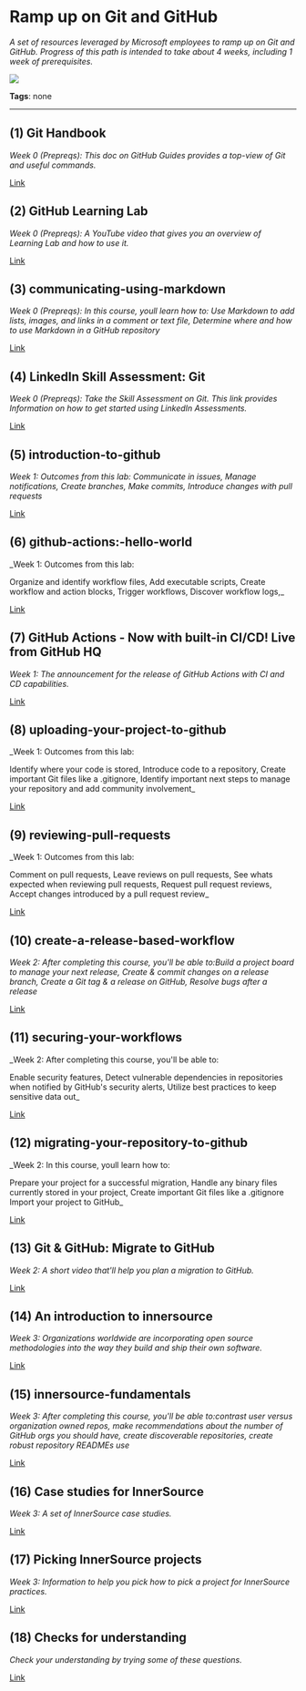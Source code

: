 # Ramp up on Git and GitHub

_A set of resources leveraged by Microsoft employees to ramp up on Git and GitHub. Progress of this path is intended to take about 4 weeks, including 1 week of prerequisites._

![](https://avatars.githubusercontent.com/u/2036237?s=400&v=4)

**Tags**: none

---

## (1) Git Handbook

_Week 0 (Prepreqs): This doc on GitHub Guides provides a top-view of Git and useful commands._

[Link](https://guides.github.com/introduction/git-handbook/)

## (2) GitHub Learning Lab

_Week 0 (Prepreqs): A YouTube video that gives you an overview of Learning Lab and how to use it._

[Link](https://www.youtube.com/watch?v=9S0p8YMQzsM&feature=youtu.be)

## (3) communicating-using-markdown

_Week 0 (Prepreqs): In this course, youll learn how to: Use Markdown to add lists, images, and links in a comment or text file, Determine where and how to use Markdown in a GitHub repository_

[Link](communicating-using-markdown)

## (4) LinkedIn Skill Assessment: Git

_Week 0 (Prepreqs): Take the Skill Assessment on Git. This link provides Information on how to get started using LinkedIn Assessments._

[Link](https://blog.linkedin.com/2019/september/17/announcing-skill-assessments-to-help-you-showcase-your-skills)

## (5) introduction-to-github

_Week 1: Outcomes from this lab: Communicate in issues, Manage notifications, Create branches, Make commits, Introduce changes with pull requests_

[Link](introduction-to-github)

## (6) github-actions:-hello-world

_Week 1: Outcomes from this lab:

Organize and identify workflow files, 
Add executable scripts, 
Create workflow and action blocks, 
Trigger workflows, 
Discover workflow logs,_

[Link](github-actions:-hello-world)

## (7) GitHub Actions - Now with built-in CI/CD! Live from GitHub HQ

_Week 1: The announcement for the release of GitHub Actions with CI and CD capabilities._

[Link](https://www.youtube.com/watch?v=E1OunoCyuhY)

## (8) uploading-your-project-to-github

_Week 1: Outcomes from this lab:

Identify where your code is stored, 
Introduce code to a repository, 
Create important Git files like a .gitignore, 
Identify important next steps to manage your repository and add community involvement_

[Link](uploading-your-project-to-github)

## (9) reviewing-pull-requests

_Week 1: Outcomes from this lab:

Comment on pull requests, 
Leave reviews on pull requests, 
See whats expected when reviewing pull requests, 
Request pull request reviews, 
Accept changes introduced by a pull request review_

[Link](reviewing-pull-requests)

## (10) create-a-release-based-workflow

_Week 2: After completing this course, you'll be able to:Build a project board to manage your next release, Create & commit changes on a release branch, Create a Git tag & a release on GitHub,
Resolve bugs after a release_

[Link](create-a-release-based-workflow)

## (11) securing-your-workflows

_Week 2: After completing this course, you'll be able to:

Enable security features,
Detect vulnerable dependencies in repositories when notified by GitHub's security alerts,
Utilize best practices to keep sensitive data out_

[Link](securing-your-workflows)

## (12) migrating-your-repository-to-github

_Week 2: In this course, youll learn how to:

Prepare your project for a successful migration,
Handle any binary files currently stored in your project,
Create important Git files like a .gitignore
Import your project to GitHub_

[Link](migrating-your-repository-to-github)

## (13) Git & GitHub: Migrate to GitHub

_Week 2: A short video that'll help you plan a migration to GitHub._

[Link](https://www.youtube.com/watch?v=8hKkmPuauBE)

## (14) An introduction to innersource

_Week 3: Organizations worldwide are incorporating open source methodologies into the way they build and ship their own software._

[Link](https://resources.github.com/whitepapers/introduction-to-innersource/)

## (15) innersource-fundamentals

_Week 3: After completing this course, you'll be able to:contrast user versus organization owned repos,
make recommendations about the number of GitHub orgs you should have,
create discoverable repositories,
create robust repository READMEs
use_

[Link](innersource-fundamentals)

## (16) Case studies for InnerSource

_Week 3: A set of InnerSource case studies._

[Link](https://gist.github.com/githubteacher/9fe53687a5f173d1d64c24c68625349e)

## (17) Picking InnerSource projects

_Week 3: Information to help you pick how to pick a project for InnerSource practices._

[Link](https://gist.github.com/githubteacher/3055abd3344c7947881f118d02279949)

## (18) Checks for understanding

_Check your understanding by trying some of these questions._

[Link](https://gist.github.com/githubteacher/751d3759431ea03af93cf04957731dd1)

